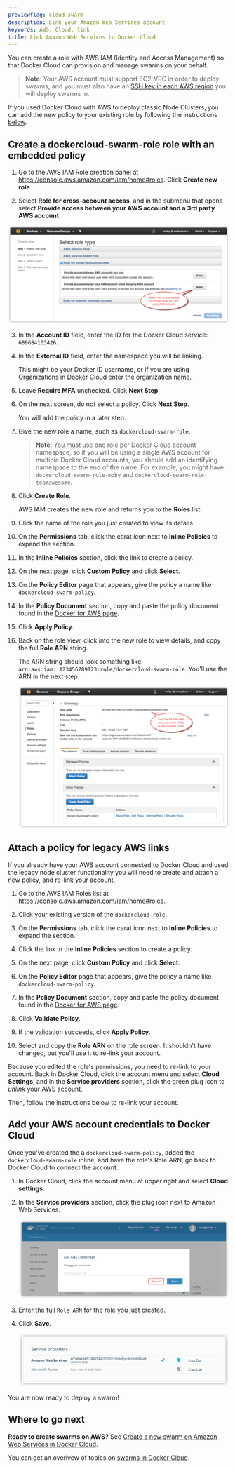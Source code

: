 ```yaml
---
previewflag: cloud-swarm
description: Link your Amazon Web Services account
keywords: AWS, Cloud, link
title: Link Amazon Web Services to Docker Cloud
---
```


You can create a role with AWS IAM (Identity and Access Management) so that
Docker Cloud can provision and manage swarms on your behalf.

> **Note**: Your AWS account must support EC2-VPC in order to deploy swarms, and
you must also have an [SSH key in each AWS region](https://docs.aws.amazon.com/AWSEC2/latest/UserGuide/ec2-key-pairs.html)
you will deploy swarms in.

If you used Docker Cloud with AWS to deploy classic Node Clusters, you can add
the new policy to your existing role by following the instructions
[below](#attach-a-policy-for-legacy-aws-links).

## Create a dockercloud-swarm-role role with an embedded policy

1.  Go to the AWS IAM Role creation panel at  <a href="https://console.aws.amazon.com/iam/home#roles">https://console.aws.amazon.com/iam/home#roles</a>. Click **Create new role**.

2.  Select **Role for cross-account access**, and in the submenu that opens select **Provide access between your AWS account and a 3rd party AWS account**.

  ![](images/aws-swarm-iam-role-1.png)

3.  In the **Account ID** field, enter the ID for the Docker Cloud service: `689684103426`.

4.  In the **External ID** field, enter the namespace you will be linking.

    This might be your Docker ID username, or if you are using Organizations in Docker Cloud enter the organization name.

5.  Leave **Require MFA** unchecked. Click **Next Step**.

6.  On the next screen, do not select a policy. Click **Next Step**.

    You will add the policy in a later step.

7.  Give the new role a name, such as `dockercloud-swarm-role`.

    > **Note**: You must use one role per Docker Cloud account namespace, so if
    you will be using a single AWS account for multiple Docker Cloud accounts,
    you should add an identifying namespace to the end of the name. For example,
    you might have `dockercloud-swarm-role-moby` and
    `dockercloud-swarm-role-teamawesome`.

8.  Click **Create Role**.

    AWS IAM creates the new role and returns you to the **Roles** list.

9.  Click the name of the role you just created to view its details.

10. On the **Permissions** tab, click the carat icon next to **Inline Policies** to expand the section.

11. In the **Inline Policies** section, click the link to create a policy.

12. On the next page, click **Custom Policy** and click **Select**.

13. On the **Policy Editor** page that appears, give the policy a name like `dockercloud-swarm-policy`.

14. In the **Policy Document** section, copy and paste the policy document found in the [Docker for AWS page](/docker-for-aws/iam-permissions/).

15. Click **Apply Policy**.

16. Back on the role view, click into the new role to view details, and copy the full **Role ARN** string.

    The ARN string should look something like `arn:aws:iam::123456789123:role/dockercloud-swarm-role`. You'll use the ARN in the next step.

    ![](images/aws-swarm-iam-role-2.png)

## Attach a policy for legacy AWS links

If you already have your AWS account connected to Docker Cloud and used the
legacy node cluster functionality you will need to create and attach a new
policy, and re-link your account.

1.  Go to the AWS IAM Roles list at  <a href="https://console.aws.amazon.com/iam/home#roles">https://console.aws.amazon.com/iam/home#roles</a>.

2.  Click your existing version of the `dockercloud-role`.

3.  On the **Permissions** tab, click the carat icon next to **Inline Policies** to expand the section.

4.  Click the link in the **Inline Policies** section to create a policy.

5.  On the next page, click **Custom Policy** and click **Select**.

6.  On the **Policy Editor** page that appears, give the policy a name like `dockercloud-swarm-policy`.

7.  In the **Policy Document** section, copy and paste the policy document found in the [Docker for AWS page](/docker-for-aws/iam-permissions/).

8.  Click **Validate Policy**.

9.  If the validation succeeds, click **Apply Policy**.

10.  Select and copy the **Role ARN** on the role screen.
    It shouldn't have changed, but you'll use it to re-link your account.

Because you edited the role's permissions, you need to re-link to your account.
Back in Docker Cloud, click the account menu and select **Cloud Settings**, and
in the **Service providers** section, click the green plug icon to _unlink_ your
AWS account.

Then, follow the instructions below to re-link your account.

## Add your AWS account credentials to Docker Cloud

Once you've created the a `dockercloud-swarm-policy`, added the
`dockercloud-swarm-role` inline, and have the role's Role ARN, go back to Docker
Cloud to connect the account.

1.  In Docker Cloud, click the account menu at upper right and select **Cloud settings**.
2.  In the **Service providers** section, click the plug icon next to Amazon Web Services.

    ![](images/aws-arn-wizard.png)

3.  Enter the full `Role ARN` for the role you just created.
4.  Click **Save**.

    ![](images/aws-creds-cloud.png)

You are now ready to deploy a swarm!

## Where to go next

**Ready to create swarms on AWS?** See [Create a new swarm on Amazon Web Services in Docker Cloud](create-cloud-swarm-aws.md).

You can get an overivew of topics on [swarms in Docker Cloud](index.md).
